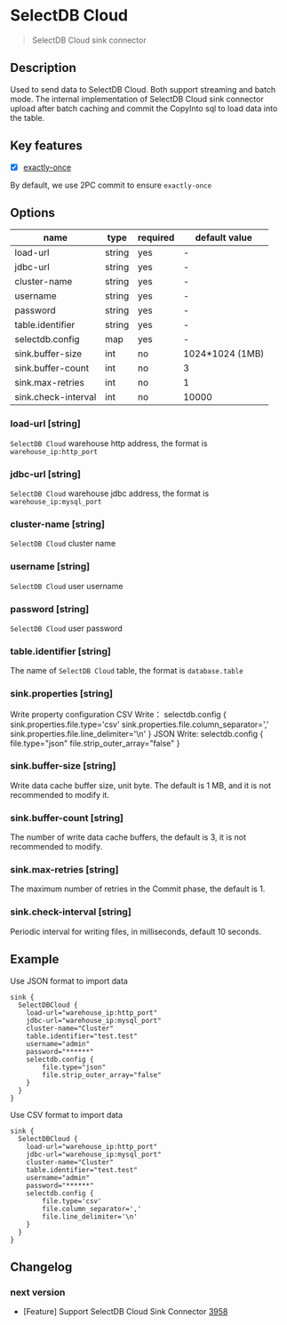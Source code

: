 # SelectDB Cloud

> SelectDB Cloud sink connector

## Description
Used to send data to SelectDB Cloud. Both support streaming and batch mode.
The internal implementation of SelectDB Cloud sink connector upload after batch caching and commit the CopyInto sql to load data into the table.
## Key features

- [x] [exactly-once](../../concept/connector-v2-features.md)

By default, we use 2PC commit to ensure `exactly-once`

## Options

| name                | type   | required | default value   |
|---------------------|--------|----------|-----------------|
| load-url            | string | yes      | -               |
| jdbc-url            | string | yes      | -               |
| cluster-name        | string | yes      | -               |
| username            | string | yes      | -               |
| password            | string | yes      | -               |
| table.identifier    | string | yes      | -               |
| selectdb.config     | map    | yes      | -               |
| sink.buffer-size    | int    | no       | 1024*1024 (1MB) |
| sink.buffer-count   | int    | no       | 3               |
| sink.max-retries    | int    | no       | 1               |
| sink.check-interval | int    | no       | 10000           |

### load-url [string]

`SelectDB Cloud` warehouse http address, the format is `warehouse_ip:http_port`

### jdbc-url [string]

`SelectDB Cloud` warehouse jdbc address, the format is `warehouse_ip:mysql_port`

### cluster-name [string]

`SelectDB Cloud` cluster name

### username [string]

`SelectDB Cloud` user username

### password [string]

`SelectDB Cloud` user password

### table.identifier [string]

The name of `SelectDB Cloud` table, the format is `database.table`

### sink.properties [string]

Write property configuration
CSV Write：
    selectdb.config {
        sink.properties.file.type='csv'
        sink.properties.file.column_separator=','
        sink.properties.file.line_delimiter='\n'
    }
JSON Write:
    selectdb.config {
        file.type="json"
        file.strip_outer_array="false"
    }

### sink.buffer-size [string]

Write data cache buffer size, unit byte. The default is 1 MB, and it is not recommended to modify it.

### sink.buffer-count [string]

The number of write data cache buffers, the default is 3, it is not recommended to modify.

### sink.max-retries [string]

The maximum number of retries in the Commit phase, the default is 1.

### sink.check-interval [string]

Periodic interval for writing files, in milliseconds, default 10 seconds.

## Example

Use JSON format to import data

```
sink {
  SelectDBCloud {
    load-url="warehouse_ip:http_port"
    jdbc-url="warehouse_ip:mysql_port"
    cluster-name="Cluster"
    table.identifier="test.test"
    username="admin"
    password="******"
    selectdb.config {
        file.type="json"
        file.strip_outer_array="false"
    }
  }
}
```

Use CSV format to import data

```
sink {
  SelectDBCloud {
    load-url="warehouse_ip:http_port"
    jdbc-url="warehouse_ip:mysql_port"
    cluster-name="Cluster"
    table.identifier="test.test"
    username="admin"
    password="******"
    selectdb.config {
        file.type='csv' 
        file.column_separator=',' 
        file.line_delimiter='\n' 
    }
  }
}
```

## Changelog

### next version

- [Feature] Support SelectDB Cloud Sink Connector [3958](https://github.com/apache/incubator-seatunnel/pull/3958)
  